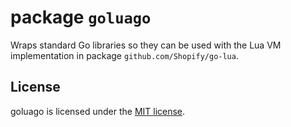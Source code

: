 # package `goluago`

Wraps standard Go libraries so they can be used with the Lua VM implementation in package `github.com/Shopify/go-lua`.

License
-------

goluago is licensed under the [MIT license](https://github.com/Shopify/goluago/blob/master/LICENSE.md).
